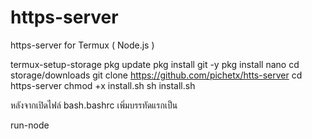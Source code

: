 # https-server
https-server for Termux ( Node.js )

termux-setup-storage
pkg update
pkg install git -y
pkg install nano
cd storage/downloads
git clone https://github.com/pichetx/htts-server
cd https-server
chmod +x install.sh
sh install.sh

หลังจากเปิดไฟล์ bash.bashrc เพิ่มบรรทัดแรกเป็น

run-node
